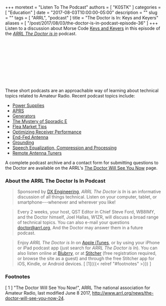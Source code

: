 +++
moretext = "Listen To The Podcast"
authors = [ "K0STK" ]
categories = [ "Education" ]
date = "2017-08-03T10:00:00-05:00"
description = ""
slug = ""
tags = [ "ARRL", "podcast" ]
title = "The Doctor is In: Keys and Keyers"
aliases = [ "/post/2017/08/03/the-doctor-is-in-podcast-episode-36" ]
+++
Listen to a discussion about Morse Code
[Keys and Keyers](https://www.blubrry.com/arrl_the_doctor_is_in/25197955/keys-and-keyers/)
in this episode of the
[*ARRL The Doctor is in*](http://www.arrl.org/doctor/) podcast.
<!--more-->

<iframe src="//player.blubrry.com?media_url=//media.blubrry.com/arrl_the_doctor_is_in/content.blubrry.com/arrl_the_doctor_is_in/August_3_-_Keys_and_Keyers.mp3" scrolling="no" width="100%" height="138px" frameborder="0"></iframe>

These short podcasts are an approachable way of learning about technical
topics related to Amateur Radio. Recent podcast topics include:

* [Power Supplies](https://www.blubrry.com/arrl_the_doctor_is_in/25177012/power-supplies/)
* [APRS](https://www.blubrry.com/arrl_the_doctor_is_in/24141662/aprs/)
* [Generators](https://www.blubrry.com/arrl_the_doctor_is_in/24141661/generators/)
* [The Mystery of Sporadic E](https://www.blubrry.com/arrl_the_doctor_is_in/24141660/the-mystery-of-sporadic-e/)
* [Flea Market Tips](https://www.blubrry.com/arrl_the_doctor_is_in/23098298/flea-market-tips/)
* [Optimizing Receiver Performance](https://www.blubrry.com/arrl_the_doctor_is_in/23002541/optimizing-receiver-performance/)
* [End-Fed Antenna](https://www.blubrry.com/arrl_the_doctor_is_in/22982375/end-fed-antennas/)
* [Grounding](https://www.blubrry.com/arrl_the_doctor_is_in/21811067/grounding/)
* [Speech Equalization, Compression and Processing](https://www.blubrry.com/arrl_the_doctor_is_in/21698901/speech-equalization-compression-and-processing/)
* [Remote Antenna Tuners](https://www.blubrry.com/arrl_the_doctor_is_in/21698899/remote-antenna-tuners/)

A complete podcast archive and a contact form for submitting questions
to the Doctor are available on the ARRL's
[The Doctor Will See You Now](http://www.arrl.org/doctor) page.

### About the ARRL The Doctor Is In Podcast

>Sponsored by [DX Engineering](http://www.dxengineering.com/),
*ARRL The Doctor is In* is an informative discussion of all things
technical. Listen on your computer, tablet, or smartphone---whenever and
wherever you like!

>Every 2 weeks, your host, QST Editor in Chief Steve Ford, WB8IMY, and the
Doctor himself, Joel Hallas, W1ZR, will discuss a broad range of technical
topics. You can also e-mail your questions
[doctor@arrl.org](mailto:doctor@arrl.org),
And the Doctor may answer them in a future podcast.

>Enjoy
*ARRL The Doctor is In* on
[Apple iTunes](https://itunes.apple.com/us/podcast/arrl-the-doctor-is-in/id1096749595?mt=2()),
or by using your iPhone or iPad podcast app (just search for
*ARRL The Doctor is In*). You can also listen online at
[Blubrry](https://www.blubrry.com/arrl_the_doctor_is_in/),
or at
[Stitcher](https://www.stitcher.com/)
(free registration required, or browse the site as a guest) and through
the free Stitcher app for iOS, Kindle, or Android devices.
<span style="font-style:normal;">[ [1]({{< relref "#footnotes" >}}) ]</span>

### Footnotes

[ 1 ] "The Doctor Will See You Now!",
ARRL The national association for Amateur Radio, last modified June 8 2017,
http://www.arrl.org/news/the-doctor-will-see-you-now-24.
